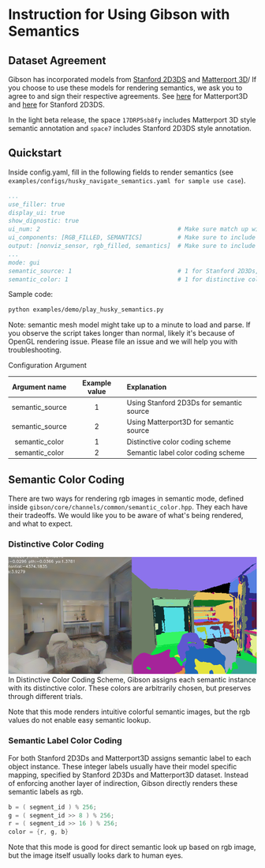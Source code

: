 Instruction for Using Gibson with Semantics
==========================

## Dataset Agreement
Gibson has incorporated models from [Stanford 2D3DS](http://buildingparser.stanford.edu/) and [Matterport 3D](https://niessner.github.io/Matterport/)/ If you choose to use these models for rendering semantics, we ask you to agree to and sign their respective agreements. See [here](https://niessner.github.io/Matterport/) for Matterport3D and [here](https://github.com/alexsax/2D-3D-Semantics) for Stanford 2D3DS.

In the light beta release, the space `17DRP5sb8fy` includes Matterport 3D style semantic annotation and `space7` includes Stanford 2D3DS style annotation. 

## Quickstart

Inside config.yaml, fill in the following fields to render semantics (see `examples/configs/husky_navigate_semantics.yaml for sample use case`).

```yaml
...
use_filler: true
display_ui: true
show_dignostic: true
ui_num: 2                                       # Make sure match up with len(ui_components)
ui_components: [RGB_FILLED, SEMANTICS]          # Make sure to include SEMANTICS
output: [nonviz_sensor, rgb_filled, semantics]  # Make sure to include semantics
...
mode: gui
semantic_source: 1                              # 1 for Stanford 2D3Ds, 2 for MP3D 
semantic_color: 1                               # 1 for distinctive color, 2 for label index rgb code
```

Sample code:
```bash
python examples/demo/play_husky_semantics.py
```
Note: semantic mesh model might take up to a minute to load and parse. If you observe the script takes longer than normal, likely it's because of OpenGL rendering issue. Please file an issue and we will help you with troubleshooting.

Configuration Argument

| Argument name        | Example value           | Explanation  |
|:-------------:|:-------------:| :-----|
| semantic_source      | 1 | Using Stanford 2D3Ds for semantic source |
| semantic_source      | 2 | Using Matterport3D for semantic source |
| semantic_color       | 1 | Distinctive color coding scheme | 
| semantic_color       | 2 | Semantic label color coding scheme |

## Semantic Color Coding
There are two ways for rendering rgb images in semantic mode, defined inside `gibson/core/channels/common/semantic_color.hpp`. They each have their tradeoffs. We would like you to be aware of what's being rendered, and what to expect.

###  Distinctive Color Coding
<img src=../../misc/semantics.png width="600">
In Distinctive Color Coding Scheme, Gibson assigns each semantic instance with its distinctive color. These colors are arbitrarily chosen, but preserves through different trials. 

Note that this mode renders intuitive colorful semantic images, but the rgb values do not enable easy semantic lookup.

###  Semantic Label Color Coding
For both Stanford 2D3Ds and Matterport3D assigns semantic label to each object instance. These integer labels usually have their model specific mapping, specified by Stanford 2D3Ds and Matterport3D dataset. Instead of enforcing another layer of indirection, Gibson directly renders these semantic labels as rgb.
``` cpp
b = ( segment_id ) % 256;
g = ( segment_id >> 8 ) % 256;
r = ( segment_id >> 16 ) % 256;
color = {r, g, b}
```

Note that this mode is good for direct semantic look up based on rgb image, but the image itself usually looks dark to human eyes.